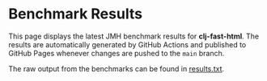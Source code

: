 # Benchmark Results

This page displays the latest JMH benchmark results for **clj-fast-html**.
The results are automatically generated by GitHub Actions and published to
GitHub Pages whenever changes are pushed to the `main` branch.

The raw output from the benchmarks can be found in [results.txt](results.txt).
